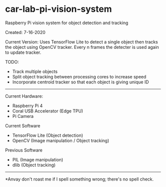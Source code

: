 # car-lab-pi-vision-system
Raspberry Pi vision system for object detection and tracking

Created: 7-16-2020



Current Version: 
Uses TensorFlow Lite to detect a single object then tracks the object using OpenCV tracker. Every n frames the detecter is used again to update tracker.


TODO:
- Track multiple objects
- Split object tracking between processing cores to increase speed
- Incorporate centroid tracker so that each object is giving unique ID

----------------------------------------------------------------------------

Current Hardware:
- Raspberry Pi 4
- Coral USB Accelerator (Edge TPU)
- Pi Camera

Current Software
- TensorFlow Lite (Object detection)
- OpenCV (Image manipulation / Object tracking)

Previous Software
- PIL (Image manipulation)
- dlib (Object tracking)

----------------------------------------------------------------------------


*Anvay don't roast me if I spell something wrong; there's no spell check.
